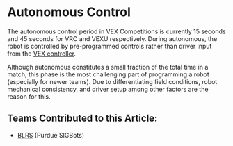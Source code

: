 # Autonomous Control

The autonomous control period in VEX Competitions is currently 15 seconds and 45 seconds for VRC and VEXU respectively. During autonomous, the robot is controlled by pre-programmed controls rather than driver input from the [VEX controller](../../vex-electronics/vex-electronics/vex-joystick.md).

Although autonomous constitutes a small fraction of the total time in a match, this phase is the most challenging part of programming a robot (especially for newer teams). Due to differentiating field conditions, robot mechanical consistency, and driver setup among other factors are the reason for this.

## Teams Contributed to this Article:

* [BLRS](https://purduesigbots.com) (Purdue SIGBots)
